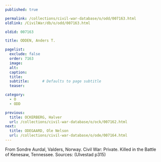 ```yaml
---
published: true

permalink: /collections/civil-war-database/o/odd/007163.html
oldlink: /CivilWar/db/o/odd/007163.html

oldid: 007163

title: ODDEN, Anders T.

pagelist:
  exclude: false
  order: 7163
  image: 
  alt:
  caption:
  title:
  subtitle:      # Defaults to page subtitle
  teaser:

category: 
  - O 
  - ODD

previous:
  title: OCKERBERG, Halver
  url: /collections/civil-war-database/o/ock/007162.html  
next:
  title: ODEGAARD, Ole Nelson
  url: /collections/civil-war-database/o/ode/007164.html   
---
```

From Sondre Aurdal, Valders, Norway. Civil War: Private. Killed in the Battle of Kenesaw, Tennessee. Sources: (Ulvestad p315)